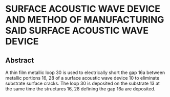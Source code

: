 # SURFACE ACOUSTIC WAVE DEVICE AND METHOD OF MANUFACTURING SAID SURFACE ACOUSTIC WAVE DEVICE

## Abstract
A thin film metallic loop 30 is used to electrically short the gap 16a between metallic portions 16, 28 of a surface acoustic wave device 10 to eliminate substrate surface cracks. The loop 30 is deposited on the substrate 13 at the same time the structures 16, 28 defining the gap 16a are deposited.